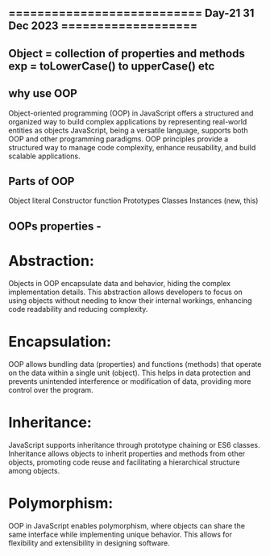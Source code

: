 ## ===========================  Day-21 31 Dec 2023 ===================

##  Object = collection of properties and methods exp = toLowerCase() to upperCase() etc

## why use OOP
Object-oriented programming (OOP) in JavaScript offers a structured and organized way to build complex applications by representing real-world entities as objects
JavaScript, being a versatile language, supports both OOP and other programming paradigms. OOP principles provide a structured way to manage code complexity, enhance reusability, and build scalable applications.

## Parts of OOP
Object literal 
Constructor function
Prototypes
Classes
Instances (new, this)

## OOPs properties  - 
# Abstraction: 
Objects in OOP encapsulate data and behavior, hiding the complex implementation details. This abstraction allows developers to focus on using objects without needing to know their internal workings, enhancing code readability and reducing complexity.

# Encapsulation: 
OOP allows bundling data (properties) and functions (methods) that operate on the data within a single unit (object). This helps in data protection and prevents unintended interference or modification of data, providing more control over the program.

# Inheritance: 
JavaScript supports inheritance through prototype chaining or ES6 classes. Inheritance allows objects to inherit properties and methods from other objects, promoting code reuse and facilitating a hierarchical structure among objects.

# Polymorphism: 
OOP in JavaScript enables polymorphism, where objects can share the same interface while implementing unique behavior. This allows for flexibility and extensibility in designing software.
